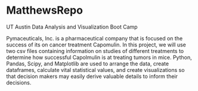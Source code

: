 # MatthewsRepo
UT Austin Data Analysis and Visualization Boot Camp

Pymaceuticals, Inc. is a pharmaceutical company that is focused on the success of its on cancer treatment Capomulin.  In this project, we will use two csv files containing information on studies of different treatments to determine how successful Capolmulin is at treating tumors in mice.  Python, Pandas, Scipy, and Matplotlib are used to arrange the data, create dataframes, calculate vital statistical values, and create visualizations so that decision makers may easily derive valuable details to inform their decisions.
